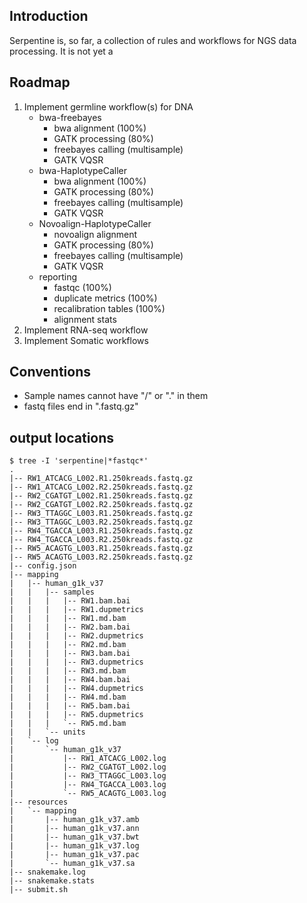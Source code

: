 
## Introduction

Serpentine is, so far, a collection of rules and workflows for NGS data processing.
It is not yet a 

## Roadmap

1. Implement germline workflow(s) for DNA
   - bwa-freebayes
       + bwa alignment (100%)
	   + GATK processing (80%)
	   + freebayes calling (multisample)
	   + GATK VQSR
   - bwa-HaplotypeCaller
       + bwa alignment (100%)
	   + GATK processing (80%)
	   + freebayes calling (multisample)
	   + GATK VQSR
   - Novoalign-HaplotypeCaller
       + novoalign alignment 
	   + GATK processing (80%)
	   + freebayes calling (multisample)
	   + GATK VQSR
   - reporting
       + fastqc (100%)
	   + duplicate metrics (100%)
	   + recalibration tables (100%)
	   + alignment stats
2. Implement RNA-seq workflow
3. Implement Somatic workflows

## Conventions

- Sample names cannot have "/" or "." in them
- fastq files end in ".fastq.gz"

## output locations

```
$ tree -I 'serpentine|*fastqc*'
.
|-- RW1_ATCACG_L002.R1.250kreads.fastq.gz
|-- RW1_ATCACG_L002.R2.250kreads.fastq.gz
|-- RW2_CGATGT_L002.R1.250kreads.fastq.gz
|-- RW2_CGATGT_L002.R2.250kreads.fastq.gz
|-- RW3_TTAGGC_L003.R1.250kreads.fastq.gz
|-- RW3_TTAGGC_L003.R2.250kreads.fastq.gz
|-- RW4_TGACCA_L003.R1.250kreads.fastq.gz
|-- RW4_TGACCA_L003.R2.250kreads.fastq.gz
|-- RW5_ACAGTG_L003.R1.250kreads.fastq.gz
|-- RW5_ACAGTG_L003.R2.250kreads.fastq.gz
|-- config.json
|-- mapping
|   |-- human_g1k_v37
|   |   |-- samples
|   |   |   |-- RW1.bam.bai
|   |   |   |-- RW1.dupmetrics
|   |   |   |-- RW1.md.bam
|   |   |   |-- RW2.bam.bai
|   |   |   |-- RW2.dupmetrics
|   |   |   |-- RW2.md.bam
|   |   |   |-- RW3.bam.bai
|   |   |   |-- RW3.dupmetrics
|   |   |   |-- RW3.md.bam
|   |   |   |-- RW4.bam.bai
|   |   |   |-- RW4.dupmetrics
|   |   |   |-- RW4.md.bam
|   |   |   |-- RW5.bam.bai
|   |   |   |-- RW5.dupmetrics
|   |   |   `-- RW5.md.bam
|   |   `-- units
|   `-- log
|       `-- human_g1k_v37
|           |-- RW1_ATCACG_L002.log
|           |-- RW2_CGATGT_L002.log
|           |-- RW3_TTAGGC_L003.log
|           |-- RW4_TGACCA_L003.log
|           `-- RW5_ACAGTG_L003.log
|-- resources
|   `-- mapping
|       |-- human_g1k_v37.amb
|       |-- human_g1k_v37.ann
|       |-- human_g1k_v37.bwt
|       |-- human_g1k_v37.log
|       |-- human_g1k_v37.pac
|       `-- human_g1k_v37.sa
|-- snakemake.log
|-- snakemake.stats
|-- submit.sh

```
